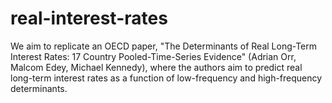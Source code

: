 # real-interest-rates

We aim to replicate an OECD paper, "The Determinants of Real Long-Term Interest Rates: 17 Country Pooled-Time-Series Evidence" (Adrian Orr, Malcom Edey, Michael Kennedy), where the authors aim to predict real long-term interest rates as a function of low-frequency and high-frequency determinants.